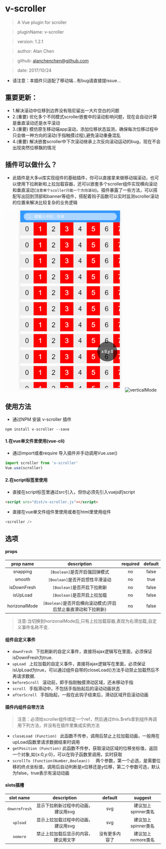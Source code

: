# v-scroller
> A Vue plugin for scroller

> pluginName:  v-scroller

> version: 1.2.1

> author:	Alan Chen

> github:	alanchenchen@github.com

> date:	2017/10/24

* 请注意：本插件只适配了移动端...有bug请直接提issue...

## 重要更新：
* 1.解决滚动中位移到边界没有阻尼留出一大片空白的问题
* 2.(重要) 优化多个不同模式scroller嵌套中的滚动影响问题，现在会自动计算是垂直滚动还是水平滚动
* 3.(重要) 模仿原生移动端app滚动，添加位移状态监测，确保每次位移过程中只会做一种方向的滚动(手指触摸过程),避免滚动重叠混乱
* 4.(重要) 解决嵌套scroller中下次滚动继承上次反向滚动运动的bug，现在不会出现突然位移飘的情况

## 插件可以做什么？
* 此插件是大多ui库实现组件的基础插件，你可以直接拿来做移动端滚动，也可以使用下拉刷新和上拉加载容器，还可以嵌套多个scroller组件实现横向滚动和垂直滚动(`注意单个scoller只能一个方向滚动`)。插件暴露了一些方法，可以搭配写出回到顶部和banner等组件，搭配着钩子函数可以实时监测scroller滚动的位置来解决比较复杂的业务逻辑

![horizonalMode](/horizonalMode.gif)
![verticalMode](/verticalMode.gif)
## 使用方法
* 通过NPM 安装 v-scroller 插件
```node
npm install v-scroller --save
```
#### 1.在vue单文件里使用(vue-cli)
* 通过import或者require 导入插件并手动调用Vue.use()  
``` javascript 
import scroller from 'v-scroller'
Vue.use(scroller)
```
#### 2.在script标签里使用
* 直接在script标签里通过src引入，但你必须先引入vuejs的script  
``` html 
<script src="dist/v-scroller.js"></script>
```
* 直接在vue单文件组件里使用或者在html里使用组件
``` javascript 
<scroller />
```

## 选项
#### props

| prop name  |      description                         |required| default |
|:-----------:|:----------------------------------------:|:------:|:-------:|
| snapping    | `[Boolean]`是否开启强回弹模式          |   no   |  false  |
| smooth      | `[Boolean]`是否开启惯性平滑滚动       |   no   |  true   |
| isDownFresh | `[Boolean]`是否开启下拉刷新   |   no   |  false  |
| isUpLoad    | `[Boolean]`是否开启上拉加载      |   no   |  false  |
|horizonalMode| `[Boolean]`是否开启横向滚动模式(开启后禁止垂直滑动和下拉刷新)|   no   |  false  |

> 注意:当切换到horizonalMode后,只有上拉加载容器,表现为右滑加载,自定义事件名称不变.

#### 组件自定义事件
* `downFresh `   下拉刷新的自定义事件，直接将ajax逻辑写在里面，必须保证isDownFresh为true. 
* `upLoad `   上拉加载的自定义事件，直接将ajax逻辑写在里面，必须保证isUpLoad为true，可以通过组件自带的closeLoad()方法手动禁止加载然后不再请求数据. 
* `beforeScroll `  滚动前，即手指刚触摸滑动区域，还未移动手指
* `scroll `  手指滑动中，不包括手指抬起后的滚动动画状态
* `afterScroll `  手指抬起，一般在此钩子结束后，滑动区域开启滚动动画

#### 插件内组件自带方法
> 注意：必须给scroller组件绑定一个ref，然后通过this.$refs拿到组件再调用下列方法，并没有在插件里集成实例方法

* `closeLoad (Function) `  此函数不传参，调用后禁止上拉加载动画，一般用在upLoad函数里请求数据结束时调用
* `getPosition (Function)`  此函数不传参，获取滚动区域的位移坐标值，返回一个对象,如{x:0,y:0}，可以在钩子函数里调用，实时获取
* `scrollTo (Function(Number,Boolean)) `   两个参数，第一个必选，是需要位移的终点坐标值，调用后自动判断是x位移还是y位移，第二个参数可选，默认为false，true表示有滚动动画

#### slots插槽

| slot name    |      description                         | default     | suggest                 |
|:------------:|:----------------------------------------:|:-----------:|:-----------------------:|
| `downrefresh`| 显示下拉刷新过程中的动画，建议用svg       |   svg       |  建议加上spinner类名  |
| `upload`     | 显示上拉加载过程中的动画，建议用svg        |   svg       |  建议加上spinner类名  |
| `nomore`     | 禁止上拉加载后显示的内容，建议用文字    |没有更多内容了|  建议加上nomore类名  |
